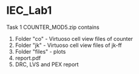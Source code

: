 # IEC_Lab1

Task 1
  COUNTER_MOD5.zip contains
  1) Folder "co" - Virtuoso cell view files of counter
  2) Folder "jk" - Virtuoso cell view files of jk-ff
  3) Folder "files" - plots
  4) report.pdf
  5) DRC, LVS and PEX report

